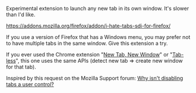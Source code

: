 Experimental extension to launch any new tab in its own window. It's slower than I'd like.

<a href="https://addons.mozilla.org/firefox/addon/i-hate-tabs-sdi-for-firefox/">https://addons.mozilla.org/firefox/addon/i-hate-tabs-sdi-for-firefox/</a>

If you use a version of Firefox that has a Windows menu, you may prefer not to have multiple tabs in the same window. Give this extension a try.

If you ever used the Chrome extension "<a href="https://github.com/ozami/new-tab-new-window">New Tab, New Window</a>" or "<a href="https://github.com/iainbeeston/tab-less">Tab-less</a>", this one uses the same APIs (detect new tab => create new window for that tab).

Inspired by this request on the Mozilla Support forum: <a href="https://support.mozilla.org/questions/1199921">Why isn't disabling tabs a user control?</a>
